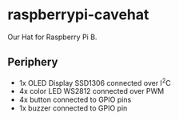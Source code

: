# raspberrypi-cavehat

Our Hat for Raspberry Pi B.

## Periphery

* 1x OLED Display SSD1306 connected over I<sup>2</sup>C
* 4x color LED WS2812 connected over PWM
* 4x button connected to GPIO pins
* 1x buzzer connected to GPIO pin
